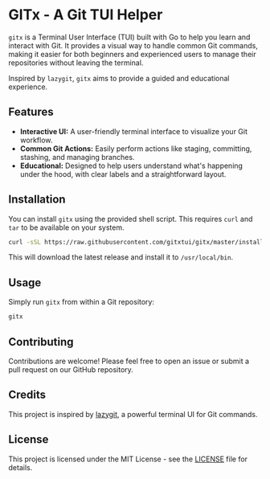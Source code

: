 # GITx - A Git TUI Helper

`gitx` is a Terminal User Interface (TUI) built with Go to help you learn and interact with Git. It provides a visual way to handle common Git commands, making it easier for both beginners and experienced users to manage their repositories without leaving the terminal.

Inspired by `lazygit`, `gitx` aims to provide a guided and educational experience.

## Features

* **Interactive UI:** A user-friendly terminal interface to visualize your Git workflow.
* **Common Git Actions:** Easily perform actions like staging, committing, stashing, and managing branches.
* **Educational:** Designed to help users understand what's happening under the hood, with clear labels and a straightforward layout.

## Installation

You can install `gitx` using the provided shell script. This requires `curl` and `tar` to be available on your system.

```bash
curl -sSL https://raw.githubusercontent.com/gitxtui/gitx/master/install.sh | bash
```

This will download the latest release and install it to `/usr/local/bin`.

## Usage

Simply run `gitx` from within a Git repository:

```bash
gitx
```

## Contributing

Contributions are welcome! Please feel free to open an issue or submit a pull request on our GitHub repository.

## Credits

This project is inspired by [lazygit](https://github.com/jesseduffield/lazygit), a powerful terminal UI for Git commands.

## License

This project is licensed under the MIT License - see the [LICENSE](./LICENSE) file for details.
